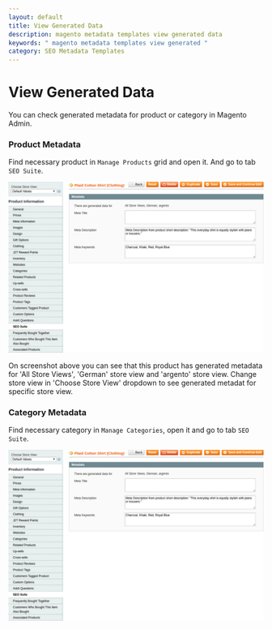 ```yaml
---
layout: default
title: View Generated Data
description: magento metadata templates view generated data
keywords: " magento metadata templates view generated "
category: SEO Metadata Templates
---
```


# View Generated Data

You can check generated metadata for product or category in Magento Admin.

### Product Metadata

Find necessary product in `Manage Products` grid and open it. And go to tab
`SEO Suite`.

![Product tab seo suite](/images/m1/extensions/seo-templates/backend/product-tab-seo-suite.png)

On screenshot above you can see that this product has generated metadata for
'All Store Views', 'German' store view and 'argento' store view. Change store
view in 'Choose Store View' dropdown to see generated metadat for specific
store view.

### Category Metadata

Find necessary category in `Manage Categories`, open it and go to tab
`SEO Suite`.

![Category tab seo suite](/images/m1/extensions/seo-templates/backend/product-tab-seo-suite.png)
